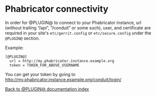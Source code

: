 Phabricator connectivity
========================

In order for @PLUGIN@ to connect to your Phabricator instance, url (without
trailing “/api”, “/conduit” or some such), user, and certificate are required in
your site's `etc/gerrit.config` or `etc/secure.config` under the `@PLUGIN@`
section.

Example:

```
[@PLUGIN@]
  url = http://my.phabricator.instance.example.org
  token = TOKEN_FOR_ABOVE_USERNAME
```

You can get your token by going to http://my.phabricator.instance.example.org/conduit/login/

[Back to @PLUGIN@ documentation index][index]

[index]: index.html
